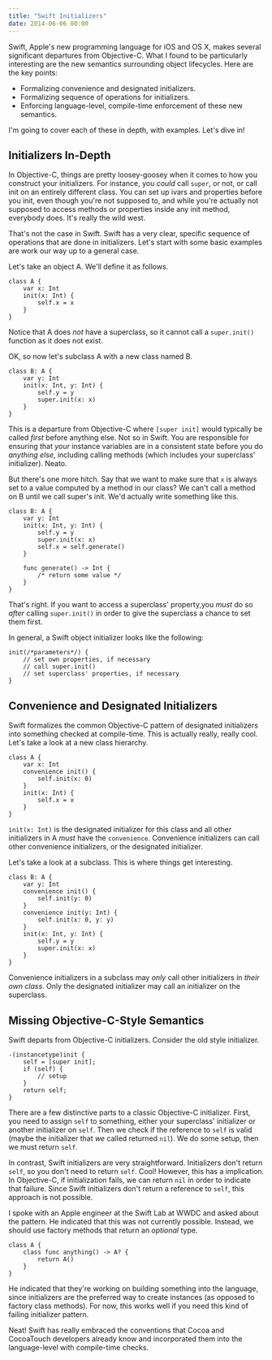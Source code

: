 ```yaml
---
title: "Swift Initializers"
date: 2014-06-06 00:00
---
```


<import><p>Swift, Apple's new programming language for iOS and OS X, makes several significant departures from Objective-C. What I found to be particularly interesting are the new semantics surrounding object lifecycles. Here are the key points:</p>

<ul>
<li>Formalizing convenience and designated initializers.</li>
<li>Formalizing sequence of operations for initializers.</li>
<li>Enforcing language-level, compile-time enforcement of these new semantics.</li>
</ul>

<p>I'm going to cover each of these in depth, with examples. Let's dive in!</p>

<h2>Initializers In-Depth</h2>

<p>In Objective-C, things are pretty loosey-goosey when it comes to how you construct your initializers. For instance, you <em>could</em> call <code>super</code>, or not, or call init on an entirely different class. You can set up ivars and properties before you init, even though you're not supposed to, and while you're actually not supposed to access methods or properties inside any init method, everybody does. It's really the wild west. </p>

<p>That's not the case in Swift. Swift has a very clear, specific sequence of operations that are done in initializers. Let's start with some basic examples are work our way up to a general case. </p>

<p>Let's take an object A. We'll define it as follows. </p>

<pre><code>class A {
    var x: Int
    init(x: Int) {
        self.x = x
    }
}
</code></pre>

<p>Notice that A does <em>not</em> have a superclass, so it cannot call a <code>super.init()</code> function as it does not exist. </p>

<p>OK, so now let's subclass A with a new class named B. </p>

<pre><code>class B: A {
    var y: Int
    init(x: Int, y: Int) {
        self.y = y
        super.init(x: x)
    }
}
</code></pre>

<p>This is a departure from Objective-C where <code>[super init]</code> would typically be called <em>first</em> before anything else. Not so in Swift. You are responsible for ensuring that <em>your</em> instance variables are in a consistent state before you do <em>anything else</em>, including calling methods (which includes your superclass' initializer). Neato. </p>

<p>But there's one more hitch. Say that we want to make sure that <code>x</code> is always set to a value computed by a method in our class? We can't call a method on B until we call super's init. We'd actually write something like this. </p>

<pre><code>class B: A {
    var y: Int
    init(x: Int, y: Int) {
        self.y = y
        super.init(x: x)
        self.x = self.generate()
    }

    func generate() -&gt; Int {
        /* return some value */
    }
}
</code></pre>

<p>That's right. If you want to access a superclass' property,you <em>must</em> do so <em>after</em> calling <code>super.init()</code> in order to give the superclass a chance to set them first. </p>

<p>In general, a Swift object initializer looks like the following:</p>

<pre><code>init(/*parameters*/) {
    // set own properties, if necessary
    // call super.init()
    // set superclass' properties, if necessary
}
</code></pre>

<h2>Convenience and Designated Initializers</h2>

<p>Swift formalizes the common Objective-C pattern of designated initializers into something checked at compile-time. This is actually really, really cool. Let's take a look at a new class hierarchy. </p>

<pre><code>class A {
    var x: Int
    convenience init() {
        self.init(x: 0)
    }
    init(x: Int) {
        self.x = x
    }
}
</code></pre>

<p><code>init(x: Int)</code> is the designated initializer for this class and all other initializers in A <em>must</em> have the <code>convenience</code>. Convenience initializers can call other convenience initializers, or the designated initializer. </p>

<p>Let's take a look at a subclass. This is where things get interesting.</p>

<pre><code>class B: A {
    var y: Int
    convenience init() {
        self.init(y: 0)
    }
    convenience init(y: Int) {
        self.init(x: 0, y: y)
    }
    init(x: Int, y: Int) {
        self.y = y
        super.init(x: x)
    }
}
</code></pre>

<p>Convenience initializers in a subclass may <em>only</em> call other initializers in <em>their own class</em>. Only the designated initializer may call an initializer on the superclass.</p>

<h2>Missing Objective-C-Style Semantics</h2>

<p>Swift departs from Objective-C initializers. Consider the old style initializer. </p>

<pre><code>-(instancetype)init {
    self = [super init];
    if (self) {
        // setup
    }
    return self;
}
</code></pre>

<p>There are a few distinctive parts to a classic Objective-C initializer. First, you need to assign <code>self</code> to something, either your superclass' initializer or another initializer on <code>self</code>. Then we check if the reference to <code>self</code> is valid (maybe the initializer that <em>we</em> called returned <code>nil</code>). We do some setup, then we must return <code>self</code>. </p>

<p>In contrast, Swift initializers are very straightforward. Initializers don't return <code>self</code>, so you don't need to return <code>self</code>. Cool! However, this has a implication. In Objective-C, if initialization fails, we can return <code>nil</code> in order to indicate that failure. Since Swift initializers don't return a reference to <code>self</code>, this approach is not possible. </p>

<p>I spoke with an Apple engineer at the Swift Lab at WWDC and asked about the pattern. He indicated that this was not currently possible. Instead, we should use factory methods that return an <em>optional</em> type. </p>

<pre><code>class A {
    class func anything() -&gt; A? {
        return A()
    }
}
</code></pre>

<p>He indicated that they're working on building something into the language, since initializers are the preferred way to create instances (as opposed to factory class methods). For now, this works well if you need this kind of failing initializer pattern.</p>

<p>Neat! Swift has really embraced the conventions that Cocoa and CocoaTouch developers already know and incorporated them into the language-level with compile-time checks. </p></import>

<!-- more -->

